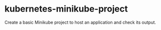 # kubernetes-minikube-project
Create a basic Minikube project to host an application and check its output.
